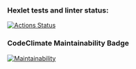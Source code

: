 ### Hexlet tests and linter status:
[![Actions Status](https://github.com/Eredar212/java-project-61/workflows/hexlet-check/badge.svg)](https://github.com/Eredar212/java-project-61/actions)
### CodeClimate Maintainability Badge
[![Maintainability](https://api.codeclimate.com/v1/badges/c8aaa5b53454c9d11a81/maintainability)](https://codeclimate.com/github/Eredar212/java-project-61/maintainability)
